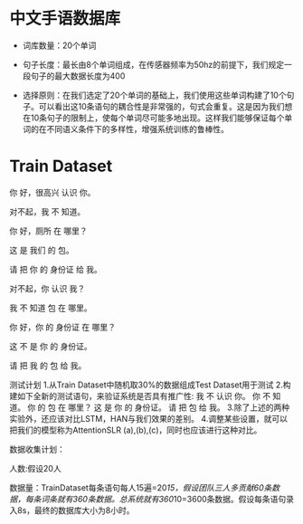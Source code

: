 中文手语数据库
==================

- 词库数量：20个单词

- 句子长度：最长由8个单词组成，在传感器频率为50hz的前提下，我们规定一段句子的最大数据长度为400

- 选择原则：在我们选定了20个单词的基础上，我们使用这些单词构建了10个句子。可以看出这10条语句的耦合性是非常强的，句式会重复。这是因为我们想在10条句子的限制上，使每个单词尽可能多地出现。这样我们能够保证每个单词的在不同语义条件下的多样性，增强系统训练的鲁棒性。

Train Dataset
==================

你 好，很高兴 认识 你。

对不起，我 不 知道。

你 好，厕所 在 哪里？

这 是 我们 的 包。

请 把 你 的 身份证 给 我。

对不起，你 认识 我？

我 不 知道 包 在 哪里。

你 好，你 的 身份证 在 哪里？

这 不 是 你 的 身份证。

请 把 我 的 包 给 我。


测试计划
1.从Train Dataset中随机取30%的数据组成Test Dataset用于测试
2.构建如下全新的测试语句，来验证系统是否具有推广性:
	我 不 认识 你。
	你 不 知道。
	你 的 包 在 哪里？
	这 是 你 的 身份证。
	请 把 包 给 我。
3.除了上述的两种实验外，还应该对比LSTM，HAN与我们效果的差别。
4.调整某些设置，就可以把我们的模型称为AttentionSLR (a),(b),(c)，同时也应该进行这种对比。


数据收集计划：

人数:假设20人

数据量：TrainDataset每条语句每人15遍=20*15，假设团队三人多贡献60条数据，每条词条就有360条数据。总系统就有360*10=3600条数据。假设每条语句录入8s，最终的数据库大小为8小时。
